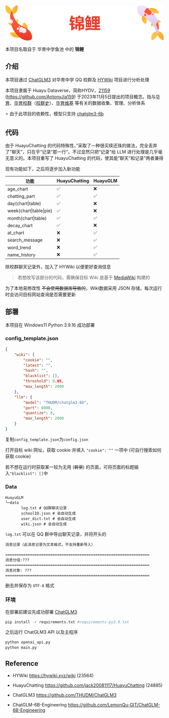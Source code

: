 <div align=center><img src="image/header_new.png"></div>

本项目名取自于 华育中学鱼池 中的 **锦鲤**

## 介绍

本项目通过 [ChatGLM3](https://github.com/THUDM/ChatGLM3) 对华育中学 QQ 校群及 [HYWiki](https://hywiki.xyz/wiki) 项目进行分析处理

本项目隶属于 Huayu Dataverse，简称HYDV，[21159](https://hywiki.xyz/wiki/21159) (https://github.com/AntonyJia159) 于2023年11月5日提出的项目概念。指与[华育](https://hywiki.xyz/wiki/华育)、[华育校群](https://hywiki.xyz/wiki/校群)（[校群史](https://hywiki.xyz/wiki/校群史)）、[华育维基](https://hywiki.xyz/wiki/华育维基史) 等有关的数据收集、管理、分析体系

⭐ 由于此项目的依赖性，模型只支持 [chatglm3-6b](https://huggingface.co/THUDM/chatglm3-6b)

## 代码

由于 HuayuChatting 的代码特殊性，”采取了—种很买椟还珠的做法，完全丢弃了"聊天”，只在乎“记录”那一行“。不过显然只把“记录”给 LLM 进行处理是几乎毫无意义的。本项目重写了 HuayuChatting 的代码，使其能”聊天“和记录”两者兼得

现有功能如下，之后将逐步加入新功能

| 功能                    | HuayuChatting | HuayuGLM |
| ----------------------- | ------------- | -------- |
| age_chart               | ✅             | ❌        |
| chatting_part           | ✅             | ✅        |
| day(chart\|table)       | ✅             | ❌        |
| week(chart\|table\|pie) | ✅             | ❌        |
| month(chart\|table)     | ✅             | ✅        |
| decay_chart             | ✅             | ❌        |
| at_chart                | ❌             | ✅        |
| search_message          | ❌             | ✅        |
| word_trend              | ❌             | ✅        |
| name_history            | ❌             | ✅        |

除校群聊天记录外，加入了 HYWiki 以便更好查询信息

> 若想改写该部分的代码，需确保目标 Wiki 是基于 [MediaWiki](https://m.mediawiki.org/wiki/MediaWiki) 构建的

为了本地易修改性 ~~不会使用数据库导致的~~，Wiki数据采用 JSON 存储，每次运行时会访问目标网站查询是否需要更新

## 部署

本项目在 Windows11 Python 3.9.16 成功部署

### config_template.json

```json
{
    "wiki": {
        "cookie": "",
        "latest": "",
        "hash": "",
        "blacklist": [],
        "threshold": 0.05,
        "max_length": 2000
    },
    "llm": {
        "model": "THUDM/chatglm3-6b",
        "port": 8000,
        "quantize": 8,
        "max_length": 2000
    }
}
```

复制`config_template.json`为`config.json`

打开目标 wiki 网址，获取 cookie 并填入 `"cookie": ""` 一项中 (可自行搜索如何获取 cookie)

若不想在运行时获取某一较为无用 (~~若至~~) 的页面，可将页面的标题输入`"blacklist": []`中

### Data

```
HuayuGLM 
└─data
       log.txt # QQ群聊天记录
       schoolID.json # 会自动生成
       user_dict.txt # 会自动生成
       wiki.json # 会自动生成
```

`log.txt` 可以在 QQ 群中导出聊天记录，并将开头的

```
消息记录（此消息记录为文本格式，不支持重新导入）

================================================================
消息分组:???
================================================================
消息对象: ???
================================================================

```

删去并保存为 `UTF-8` 格式

### 环境

 在部署前建议先成功部署 [ChatGLM3](https://github.com/THUDM/ChatGLM3)

```bash
pip install -r requirements.txt #requirements-py3.9.txt
```

之后运行 ChatGLM3 API 以及主程序

```bash
python openai_api.py
python main.py
```

## Reference

* HYWiki https://hywiki.xyz/wiki (23564)

* HuayuChatting https://github.com/jack20081117/HuayuChatting (24885)
* ChatGLM3 https://github.com/THUDM/ChatGLM3
* ChatGLM-6B-Engineering https://github.com/LemonQu-GIT/ChatGLM-6B-Engineering